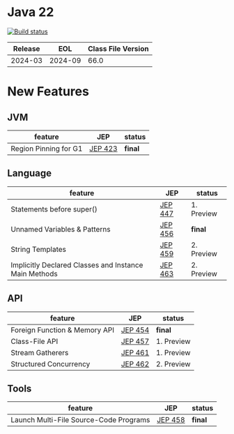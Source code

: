 # Java 22

[![Build status](https://dev.azure.com/hbvk/hbvk/_apis/build/status/hbvk-Maven-CI)](https://dev.azure.com/hbvk/hbvk/_build/latest?definitionId=40)

| Release | EOL     | Class File Version |
|---------|---------|--------------------|
| 2024-03 | 2024-09 | 66.0               |

# New Features

## JVM

| feature               | JEP                                          | status    |
|-----------------------|----------------------------------------------|-----------|
| Region Pinning for G1 | [JEP 423](https://openjdk.java.net/jeps/423) | **final** |

## Language

| feature                                               | JEP                                          | status     |
|-------------------------------------------------------|----------------------------------------------|------------|
| Statements before super()                             | [JEP 447](https://openjdk.java.net/jeps/447) | 1. Preview |
| Unnamed Variables & Patterns                          | [JEP 456](https://openjdk.java.net/jeps/456) | **final**  |
| String Templates                                      | [JEP 459](https://openjdk.java.net/jeps/459) | 2. Preview |
| Implicitly Declared Classes and Instance Main Methods | [JEP 463](https://openjdk.java.net/jeps/463) | 2. Preview |

## API

| feature                       | JEP                                          | status     |
|-------------------------------|----------------------------------------------|------------|
| Foreign Function & Memory API | [JEP 454](https://openjdk.java.net/jeps/454) | **final**  |
| Class-File API                | [JEP 457](https://openjdk.java.net/jeps/457) | 1. Preview |
| Stream Gatherers              | [JEP 461](https://openjdk.java.net/jeps/461) | 1. Preview |
| Structured Concurrency        | [JEP 462](https://openjdk.java.net/jeps/462) | 2. Preview |

## Tools

| feature                                | JEP                                          | status    |
|----------------------------------------|----------------------------------------------|-----------|
| Launch Multi-File Source-Code Programs | [JEP 458](https://openjdk.java.net/jeps/458) | **final** |

